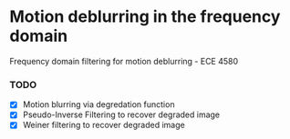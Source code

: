 # Motion deblurring in the frequency domain
Frequency domain filtering for motion deblurring - ECE 4580

### TODO

* [X] Motion blurring via degredation function
* [X] Pseudo-Inverse Filtering to recover degraded image
* [X] Weiner filtering to recover degraded image
